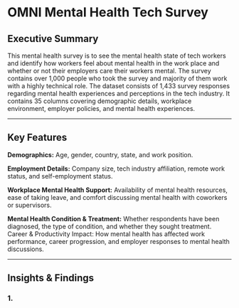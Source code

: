 # OMNI Mental Health Tech Survey

## Executive Summary
This mental health survey is to see the mental health state of tech workers and identify how workers feel about mental health in the work place and whether or not their employers care their workers mental. The survey contains over 1,000 people who took the survey and majority of them work with a highly technical role. The dataset consists of 1,433 survey responses regarding mental health experiences and perceptions in the tech industry. It contains 35 columns covering demographic details, workplace environment, employer policies, and mental health experiences.
***
## Key Features
**Demographics:** Age, gender, country, state, and work position. 


**Employment Details:** Company size, tech industry affiliation, remote work status, and self-employment status.  


**Workplace Mental Health Support:** Availability of mental health resources, ease of taking leave, and comfort discussing mental health with coworkers or supervisors.  


**Mental Health Condition & Treatment:** Whether respondents have been diagnosed, the type of condition, and whether they sought treatment.
Career & Productivity Impact: How mental health has affected work performance, career progression, and employer responses to mental health discussions.
***
## Insights & Findings
### 1.

